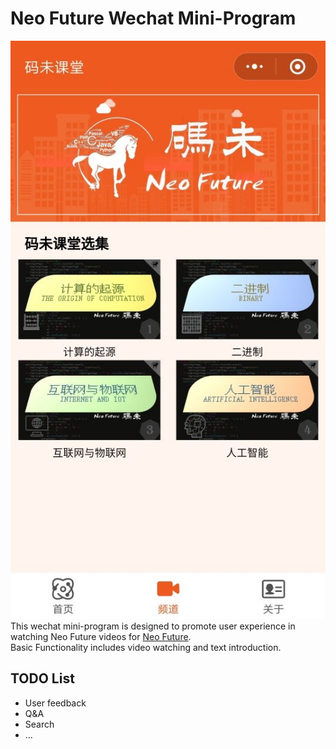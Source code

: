 # Neo Future Wechat Mini-Program
![screen cut](/img/screencut.jpg)  
This wechat mini-program is designed to promote user experience in watching Neo Future videos for [Neo Future](http:/www.neofuture.tech).  
Basic Functionality includes video watching and text introduction.
## TODO List
- User feedback
- Q&A
- Search
- ... 